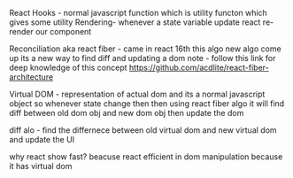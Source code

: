 React Hooks - normal javascript function which is utility functon which gives some utility
Rendering-  whenever a state variable update react re-render our component

Reconciliation aka react fiber - came in react 16th this algo new algo come up its a new way to find diff and updating a dom 
note - follow this link for deep knowledge of this concept https://github.com/acdlite/react-fiber-architecture

Virtual DOM - representation of actual dom and its a normal javascript object so whenever state change then then using react fiber algo it will find diff between  old dom obj and new dom obj then update the dom 

diff alo - find the differnece between old virtual dom and new virtual dom and update the UI

why react show fast?
beacuse react efficient in dom manipulation because it has virtual dom 